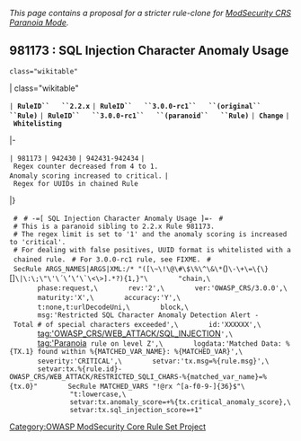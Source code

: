 *This page contains a proposal for a stricter rule-clone for
[ModSecurity CRS Paranoia
Mode](OWASP_ModSec_CRS_Paranoia_Mode "wikilink").*

## 981173 : SQL Injection Character Anomaly Usage

`class="wikitable"`

| class="wikitable"

`| `**`RuleID``   ``2.2.x`**
`| `**`RuleID``   ``3.0.0-rc1``   ``(original``   ``Rule)`**
`| `**`RuleID``   ``3.0.0-rc1``   ``(paranoid``   ``Rule)`**
`| `**`Change`**
`| `**`Whitelisting`**

|-

`| 981173`
`| 942430`
`| 942431-942434`
`| Regex counter decreased from 4 to 1.`
`Anomaly scoring increased to critical.`
`| Regex for UUIDs in chained Rule`

|}

` #`
` # -=[ SQL Injection Character Anomaly Usage ]=-`
` #`
` # This is a paranoid sibling to 2.2.x Rule 981173.`
` # The regex limit is set to '1' and the anomaly scoring is increased to 'critical'.`
` # For dealing with false positives, UUID format is whitelisted with a chained rule.`
` # For 3.0.0-rc1 rule, see FIXME.`
` #`
` SecRule ARGS_NAMES|ARGS|XML:/* "([\~\!\@\#\$\%\^\&\*`\(\)`\-\+\=\{\}`\[\]``\|\:\;\"\'\´\’\‘\`\<\>].*?){1,}"\``
`       "chain,\`
`       phase:request,\`
`       rev:'2',\`
`       ver:'OWASP_CRS/3.0.0',\`
`       maturity:'X',\`
`       accuracy:'Y',\`
`       t:none,t:urlDecodeUni,\`
`       block,\`
`       msg:'Restricted SQL Character Anomaly Detection Alert - Total # of special characters exceeded',\`
`       id:'XXXXXX',\`
`       `<tag:'OWASP_CRS/WEB_ATTACK/SQL_INJECTION>`',\`
`       `<tag:'Paranoia>` rule on level Z',\`
`       logdata:'Matched Data: %{TX.1} found within %{MATCHED_VAR_NAME}: %{MATCHED_VAR}',\`
`       severity:'CRITICAL',\`
`       setvar:'tx.msg=%{rule.msg}',\`
`       setvar:tx.%{rule.id}-OWASP_CRS/WEB_ATTACK/RESTRICTED_SQLI_CHARS-%{matched_var_name}=%{tx.0}"`
`       SecRule MATCHED_VARS "!@rx ^[a-f0-9-]{36}$"\`
`               "t:lowercase,\`
`               setvar:tx.anomaly_score=+%{tx.critical_anomaly_score},\`
`               setvar:tx.sql_injection_score=+1"`

[Category:OWASP ModSecurity Core Rule Set
Project](Category:OWASP_ModSecurity_Core_Rule_Set_Project "wikilink")